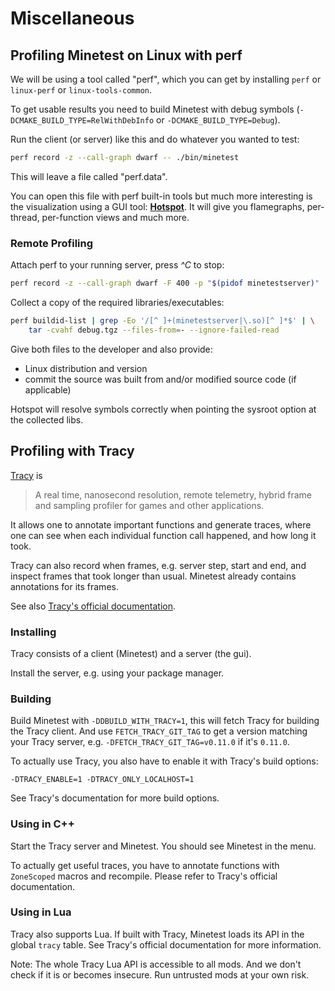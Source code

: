 # Miscellaneous

## Profiling Minetest on Linux with perf

We will be using a tool called "perf", which you can get by installing `perf` or `linux-perf` or `linux-tools-common`.

To get usable results you need to build Minetest with debug symbols
(`-DCMAKE_BUILD_TYPE=RelWithDebInfo` or `-DCMAKE_BUILD_TYPE=Debug`).

Run the client (or server) like this and do whatever you wanted to test:
```bash
perf record -z --call-graph dwarf -- ./bin/minetest
```

This will leave a file called "perf.data".

You can open this file with perf built-in tools but much more interesting
is the visualization using a GUI tool: **[Hotspot](https://github.com/KDAB/hotspot)**.
It will give you flamegraphs, per-thread, per-function views and much more.

### Remote Profiling

Attach perf to your running server, press *^C* to stop:
```bash
perf record -z --call-graph dwarf -F 400 -p "$(pidof minetestserver)"
```

Collect a copy of the required libraries/executables:
```bash
perf buildid-list | grep -Eo '/[^ ]+(minetestserver|\.so)[^ ]*$' | \
	tar -cvahf debug.tgz --files-from=- --ignore-failed-read
```

Give both files to the developer and also provide:
* Linux distribution and version
* commit the source was built from and/or modified source code (if applicable)

Hotspot will resolve symbols correctly when pointing the sysroot option at the collected libs.


## Profiling with Tracy

[Tracy](https://github.com/wolfpld/tracy) is
> A real time, nanosecond resolution, remote telemetry, hybrid frame and sampling
> profiler for games and other applications.

It allows one to annotate important functions and generate traces, where one can
see when each individual function call happened, and how long it took.

Tracy can also record when frames, e.g. server step, start and end, and inspect
frames that took longer than usual. Minetest already contains annotations for
its frames.

See also [Tracy's official documentation](https://github.com/wolfpld/tracy/releases/latest/download/tracy.pdf).

### Installing

Tracy consists of a client (Minetest) and a server (the gui).

Install the server, e.g. using your package manager.

### Building

Build Minetest with `-DDBUILD_WITH_TRACY=1`, this will fetch Tracy for building
the Tracy client. And use `FETCH_TRACY_GIT_TAG` to get a version matching your
Tracy server, e.g. `-DFETCH_TRACY_GIT_TAG=v0.11.0` if it's `0.11.0`.

To actually use Tracy, you also have to enable it with Tracy's build options:
```
-DTRACY_ENABLE=1 -DTRACY_ONLY_LOCALHOST=1
```

See Tracy's documentation for more build options.

### Using in C++

Start the Tracy server and Minetest. You should see Minetest in the menu.

To actually get useful traces, you have to annotate functions with `ZoneScoped`
macros and recompile. Please refer to Tracy's official documentation.

### Using in Lua

Tracy also supports Lua.
If built with Tracy, Minetest loads its API in the global `tracy` table.
See Tracy's official documentation for more information.

Note: The whole Tracy Lua API is accessible to all mods. And we don't check if it
is or becomes insecure. Run untrusted mods at your own risk.
